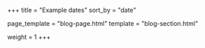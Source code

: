 +++
title = "Example dates"
sort_by = "date"

page_template = "blog-page.html"
template = "blog-section.html"

weight = 1
+++
